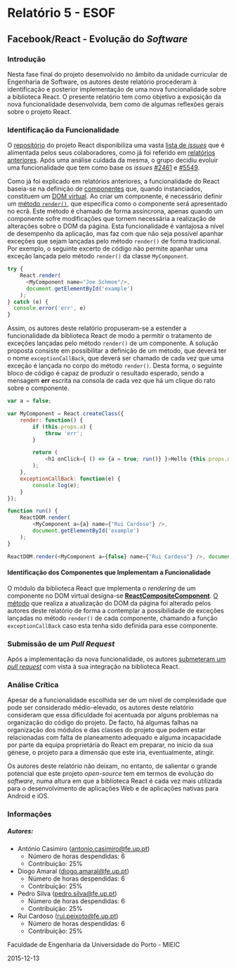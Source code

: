 # Relatório 5 - ESOF
## Facebook/React - Evolução do *Software*

### <a name="introducao"></a>Introdução

Nesta fase final do projeto desenvolvido no âmbito da unidade curricular de Engenharia de Software, os autores deste relatório procederam à identificação e posterior implementação de uma nova funcionalidade sobre a biblioteca React. O presente relatório tem como objetivo a exposição da nova funcionalidade desenvolvida, bem como de algumas reflexões gerais sobre o projeto React.


### <a name="feature"></a>Identificação da Funcionalidade

O [repositório](https://github.com/facebook/react) do projeto React disponibiliza uma vasta [lista de *issues*](https://github.com/facebook/react/issues) que é alimentada pelos seus colaboradores, como já foi referido em [relatórios anteriores](./Relatorio_2.md#levantamento). Após uma análise cuidada da mesma, o grupo decidiu evoluir uma funcionalidade que tem como base os *issues* [#2461](https://github.com/facebook/react/issues/2461) e [#5549](https://github.com/facebook/react/issues/5549).

Como já foi explicado em relatórios anteriores, a funcionalidade do React baseia-se na definição de [componentes](http://facebook.github.io/react/docs/component-specs.html) que, quando instanciados, constituem um [DOM virtual](http://facebook.github.io/react/docs/glossary.html). Ao criar um componente, é necessário definir um [método `render()`](http://facebook.github.io/react/docs/component-specs.html#render), que especifica como o componente será apresentado no ecrã. Este método é chamado de forma assíncrona, apenas quando um componente sofre modificações que tornem necessária a realização de alterações sobre o DOM da página. Esta funcionalidade é vantajosa a nível de desempenho da aplicação, mas faz com que não seja possível apanhar exceções que sejam lançadas pelo método `render()` de forma tradicional. Por exemplo, o seguinte excerto de código não permite apanhar uma exceção lançada pelo método `render()` da classe `MyComponent`.

```javascript
try {
	React.render(
	  <MyComponent name="Joe Schmoe"/>,
	  document.getElementById('example')
	); 
} catch (e) {
  console.error('err', e)
}
```

Assim, os autores deste relatório propuseram-se a estender a funcionalidade da biblioteca React de modo a permitir o tratamento de exceções lançadas pelo método `render()` de um componente. A solução proposta consiste em possibilitar a definição de um método, que deverá ter o nome `exceptionCallBack`, que deverá ser chamado de cada vez que uma exceção é lançada no corpo do método `render()`. Desta forma, o seguinte bloco de código é capaz de produzir o resultado esperado, sendo a mensagem **err** escrita na consola de cada vez que há um clique do rato sobre o componente.

```javascript
var a = false;

var MyComponent = React.createClass({
	render: function() {
		if (this.props.a) {
			throw 'err';
		}

		return (      
			<h1 onClick={ () => {a = true; run()} }>Hello {this.props.name}</h1>      
		);
	},
	exceptionCallBack: function(e) {
		console.log(e);
	}	
});

function run() {
	ReactDOM.render(
		<MyComponent a={a} name={"Rui Cardoso"} />,
		document.getElementById('example')
	);
}

ReactDOM.render(<MyComponent a={false} name={"Rui Cardoso"} />, document.getElementById('example'));
```

#### <a name="componentes"></a>Identificação dos Componentes que Implementam a Funcionalidade

O módulo da biblioteca React que implementa o *rendering* de um componente no DOM virtual designa-se [**ReactCompositeComponent**](https://github.com/facebook/react/blob/master/src/renderers/shared/reconciler/ReactCompositeComponent.js). [O método](https://github.com/rppc/react/blob/feature/src/renderers/shared/reconciler/ReactCompositeComponent.js#L787) que realiza a atualização do DOM da página foi alterado pelos autores deste relatório de forma a contemplar a possibilidade de exceções lançadas no método `render()` de cada componente, chamando a função `exceptionCallBack` caso esta tenha sido definida para esse componente.

### <a name="submissao"></a>Submissão de um *Pull Request*

Após a implementação da nova funcionalidade, os autores [submeteram um *pull request*](https://github.com/facebook/react/pull/5615) com vista à sua integração na biblioteca React.

### <a name="analise"></a>Análise Crítica

Apesar de a funcionalidade escolhida ser de um nível de complexidade que pode ser considerado médio-elevado, os autores deste relatório consideram que essa dificuldade foi acentuada por alguns problemas na organização do código do projeto. De facto, há algumas falhas na organização dos módulos e das classes do projeto que podem estar relacionadas com falta de planeamento adequado e alguma incapacidade por parte da equipa proprietária do React em preparar, no início da sua génese, o projeto para a dimensão que este iria, eventualmente, atingir.

Os autores deste relatório não deixam, no entanto, de salientar o grande potencial que este projeto *open-source* tem em termos de evolução do *software*, numa altura em que a biblioteca React é cada vez mais utilizada para o desenvolvimento de aplicações Web e de aplicações nativas para Android e iOS.

### <a name="info"></a>Informações

##### Autores:

* António Casimiro (antonio.casimiro@fe.up.pt)
	* Número de horas despendidas: 6
	* Contribuição: 25%
* Diogo Amaral (diogo.amaral@fe.up.pt)
	* Número de horas despendidas: 6
	* Contribuição: 25%
* Pedro Silva (pedro.silva@fe.up.pt)
	* Número de horas despendidas: 6
	* Contribuição: 25%
* Rui Cardoso (rui.peixoto@fe.up.pt)
	* Número de horas despendidas: 6
	* Contribuição: 25%

Faculdade de Engenharia da Universidade do Porto - MIEIC

2015-12-13
